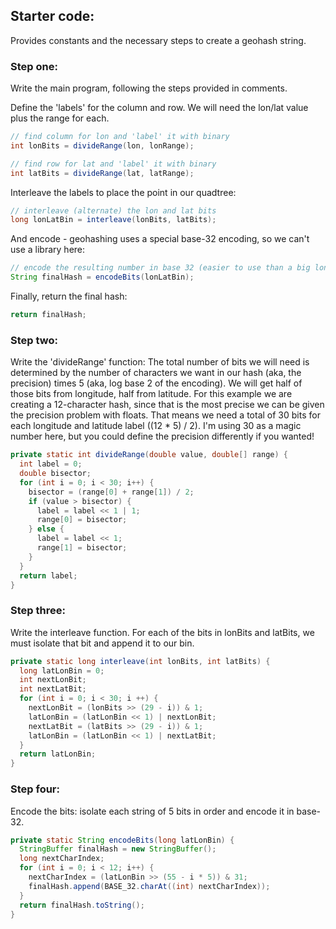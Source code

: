 ## Starter code:

Provides constants and the necessary steps to create a geohash string.


### Step one:

Write the main program, following the steps provided in comments.

Define the 'labels' for the column and row. We will need the lon/lat value plus the range for each.

```java
// find column for lon and 'label' it with binary
int lonBits = divideRange(lon, lonRange);

// find row for lat and 'label' it with binary
int latBits = divideRange(lat, latRange);
```

Interleave the labels to place the point in our quadtree:

```java
// interleave (alternate) the lon and lat bits
long lonLatBin = interleave(lonBits, latBits);
```

And encode - geohashing uses a special base-32 encoding, so we can't use a library here:

```java
// encode the resulting number in base 32 (easier to use than a big long binary string!)
String finalHash = encodeBits(lonLatBin);
```

Finally, return the final hash:

```java
return finalHash;
```

### Step two:

Write the 'divideRange' function:
The total number of bits we will need is determined by the number of characters we want in our hash (aka, the precision) times 5 (aka, log base 2 of the encoding). We will get half of those bits from longitude, half from latitude. For this example we are creating a 12-character hash, since that is the most precise we can be given the precision problem with floats. That means we need a total of 30 bits for each longitude and latitude label ((12 * 5) / 2). I'm using 30 as a magic number here, but you could define the precision differently if you wanted!

```java
private static int divideRange(double value, double[] range) {
  int label = 0;
  double bisector;
  for (int i = 0; i < 30; i++) {
    bisector = (range[0] + range[1]) / 2;
    if (value > bisector) {
      label = label << 1 | 1;
      range[0] = bisector;
    } else {
      label = label << 1;
      range[1] = bisector;
    }
  }
  return label;
}
```

### Step three:

Write the interleave function.
For each of the bits in lonBits and latBits, we must isolate that bit and append it to our bin.

```java
private static long interleave(int lonBits, int latBits) {
  long latLonBin = 0;
  int nextLonBit;
  int nextLatBit;
  for (int i = 0; i < 30; i ++) {
    nextLonBit = (lonBits >> (29 - i)) & 1;
    latLonBin = (latLonBin << 1) | nextLonBit;
    nextLatBit = (latBits >> (29 - i)) & 1;
    latLonBin = (latLonBin << 1) | nextLatBit;
  }
  return latLonBin;
}
```

### Step four:

Encode the bits: isolate each string of 5 bits in order and encode it in base-32.

```java
private static String encodeBits(long latLonBin) {
  StringBuffer finalHash = new StringBuffer();
  long nextCharIndex;
  for (int i = 0; i < 12; i++) {
    nextCharIndex = (latLonBin >> (55 - i * 5)) & 31;
    finalHash.append(BASE_32.charAt((int) nextCharIndex));
  }
  return finalHash.toString();
}
```
